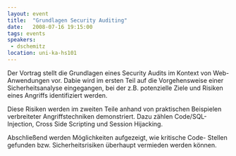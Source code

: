 ```yaml
---
layout: event
title:  "Grundlagen Security Auditing"
date:   2008-07-16 19:15:00
tags: events
speakers:
 - dschemitz
location: uni-ka-hs101
---
```


Der Vortrag stellt die Grundlagen eines Security Audits im Kontext von
Web-Anwendungen vor. Dabie wird im ersten Teil auf die Vorgehensweise
einer
Sicherheitsanalyse eingegangen, bei der z.B. potenzielle Ziele und
Risiken eines Angriffs identifiziert werden.

Diese Risiken werden im zweiten Teile anhand von praktischen
Beispielen verbreiteter Angriffstechniken demonstriert. Dazu zählen
Code/SQL-Injection,
Cross Side Scripting und Session Hijacking.

Abschließend werden Möglichkeiten aufgezeigt, wie kritische Code-
Stellen gefunden bzw. Sicherheitsrisiken überhaupt vermieden werden
können.